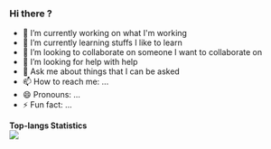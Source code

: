 ### Hi there ?

- 🔭 I’m currently working on what I'm working
- 🌱 I’m currently learning stuffs I like to learn
- 👯 I’m looking to collaborate on someone I want to collaborate on
- 🤔 I’m looking for help with help
- 💬 Ask me about things that I can be asked
- 📫 How to reach me: ...
- 😄 Pronouns: ...
- ⚡ Fun fact: ...

**Top-langs Statistics**<br/>
![](https://github-readme-stats.vercel.app/api/top-langs/?username=aeroraven&line_height=21&theme=vue&hide_border=true&layout=compact) <br/>
<!--**Wakatime Statistics**<br/>-->
<!--![](https://github-readme-stats.vercel.app/api/wakatime?username=Aeroraven&layout=compact)-->
